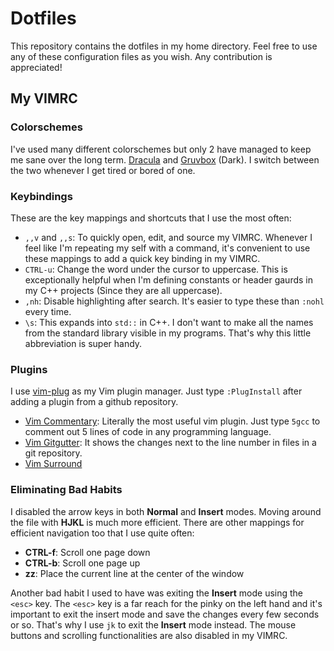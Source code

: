 # Dotfiles

This repository contains the dotfiles in my home directory. Feel free to use any of these configuration files as you wish. Any contribution is appreciated!

## My VIMRC

### Colorschemes

I've used many different colorschemes but only 2 have managed to keep me sane over the long term. [Dracula](https://github.com/dracula/vim) and [Gruvbox](https://github.com/morhetz/gruvbox) (Dark). I switch between the two whenever I get tired or bored of one.

### Keybindings

These are the key mappings and shortcuts that I use the most often:

* `,,v` and `,,s`: To quickly open, edit, and source my VIMRC. Whenever I feel like I'm repeating my self with a command, it's convenient to use these mappings to add a quick key binding in my VIMRC.
* `CTRL-u`: Change the word under the cursor to uppercase. This is exceptionally helpful when I'm defining constants or header gaurds in my C++ projects (Since they are all uppercase).
* `,nh`: Disable highlighting after search. It's easier to type these than `:nohl` every time.
* `\s`: This expands into `std::` in C++. I don't want to make all the names from the standard library visible in my programs. That's why this little abbreviation is super handy. 

### Plugins

I use [vim-plug](https://github.com/junegunn/vim-plug) as my Vim plugin manager. Just type `:PlugInstall` after adding a plugin from a github repository.

* [Vim Commentary](https://github.com/tpope/vim-commentary): Literally the most useful vim plugin. Just type `5gcc` to comment out 5 lines of code in any programming language.
* [Vim Gitgutter](https://github.com/airblade/vim-gitgutter): It shows the changes next to the line number in files in a git repository.
* [Vim Surround](https://github.com/tpope/vim-surround)

### Eliminating Bad Habits

I disabled the arrow keys in both **Normal** and **Insert** modes. Moving around the file with **HJKL** is much more efficient. There are other mappings for efficient navigation too that I use quite often:

* **CTRL-f**: Scroll one page down
* **CTRL-b**: Scroll one page up
* **zz**: Place the current line at the center of the window

Another bad habit I used to have was exiting the **Insert** mode using the `<esc>` key. The `<esc>` key is a far reach for the pinky on the left hand and it's important to exit the insert mode and save the changes every few seconds or so. That's why I use `jk` to exit the **Insert** mode instead. The mouse buttons and scrolling functionalities are also disabled in my VIMRC.
